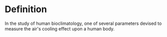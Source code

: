 # Definition

In the study of human bioclimatology, one of several parameters devised
to measure the air's cooling effect upon a human body.
